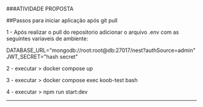 ###ATIVIDADE PROPOSTA

##Passos para iniciar aplicação após git pull

1 - Após realizar o pull do repositorio adicionar o arquivo .env com as seguintes variaveis de ambiente:

DATABASE_URL="mongodb://root:root@db:27017/nest?authSource=admin"
JWT_SECRET="hash secret"

2 - executar > docker compose up

3 - executar > docker compose exec koob-test bash

4 - executar > npm run start:dev

-----------------------------------------------------